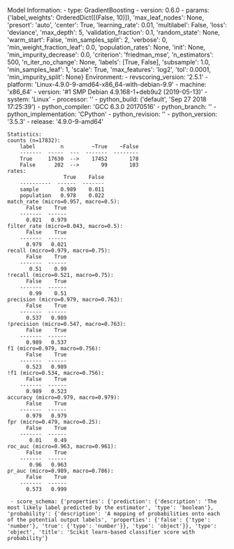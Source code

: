 Model Information:
	 - type: GradientBoosting
	 - version: 0.6.0
	 - params: {'label_weights': OrderedDict([(False, 10)]), 'max_leaf_nodes': None, 'presort': 'auto', 'center': True, 'learning_rate': 0.01, 'multilabel': False, 'loss': 'deviance', 'max_depth': 5, 'validation_fraction': 0.1, 'random_state': None, 'warm_start': False, 'min_samples_split': 2, 'verbose': 0, 'min_weight_fraction_leaf': 0.0, 'population_rates': None, 'init': None, 'min_impurity_decrease': 0.0, 'criterion': 'friedman_mse', 'n_estimators': 500, 'n_iter_no_change': None, 'labels': [True, False], 'subsample': 1.0, 'min_samples_leaf': 1, 'scale': True, 'max_features': 'log2', 'tol': 0.0001, 'min_impurity_split': None}
	Environment:
	 - revscoring_version: '2.5.1'
	 - platform: 'Linux-4.9.0-9-amd64-x86_64-with-debian-9.9'
	 - machine: 'x86_64'
	 - version: '#1 SMP Debian 4.9.168-1+deb9u2 (2019-05-13)'
	 - system: 'Linux'
	 - processor: ''
	 - python_build: ('default', 'Sep 27 2018 17:25:39')
	 - python_compiler: 'GCC 6.3.0 20170516'
	 - python_branch: ''
	 - python_implementation: 'CPython'
	 - python_revision: ''
	 - python_version: '3.5.3'
	 - release: '4.9.0-9-amd64'
	
	Statistics:
	counts (n=17832):
		label        n         ~True    ~False
		-------  -----  ---  -------  --------
		True     17630  -->    17452       178
		False      202  -->       99       103
	rates:
		              True    False
		----------  ------  -------
		sample       0.989    0.011
		population   0.978    0.022
	match_rate (micro=0.957, macro=0.5):
		  False    True
		-------  ------
		  0.021   0.979
	filter_rate (micro=0.043, macro=0.5):
		  False    True
		-------  ------
		  0.979   0.021
	recall (micro=0.979, macro=0.75):
		  False    True
		-------  ------
		   0.51    0.99
	!recall (micro=0.521, macro=0.75):
		  False    True
		-------  ------
		   0.99    0.51
	precision (micro=0.979, macro=0.763):
		  False    True
		-------  ------
		  0.537   0.989
	!precision (micro=0.547, macro=0.763):
		  False    True
		-------  ------
		  0.989   0.537
	f1 (micro=0.979, macro=0.756):
		  False    True
		-------  ------
		  0.523   0.989
	!f1 (micro=0.534, macro=0.756):
		  False    True
		-------  ------
		  0.989   0.523
	accuracy (micro=0.979, macro=0.979):
		  False    True
		-------  ------
		  0.979   0.979
	fpr (micro=0.479, macro=0.25):
		  False    True
		-------  ------
		   0.01    0.49
	roc_auc (micro=0.963, macro=0.961):
		  False    True
		-------  ------
		   0.96   0.963
	pr_auc (micro=0.989, macro=0.786):
		  False    True
		-------  ------
		  0.573   0.999
	
	 - score_schema: {'properties': {'prediction': {'description': 'The most likely label predicted by the estimator', 'type': 'boolean'}, 'probability': {'description': 'A mapping of probabilities onto each of the potential output labels', 'properties': {'false': {'type': 'number'}, 'true': {'type': 'number'}}, 'type': 'object'}}, 'type': 'object', 'title': 'Scikit learn-based classifier score with probability'}

